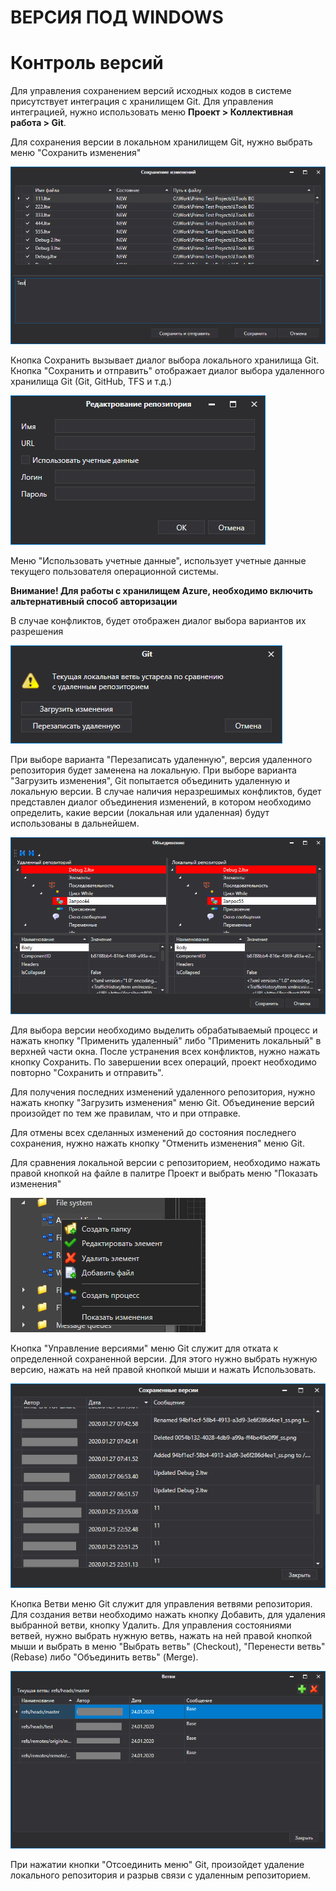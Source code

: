 # ВЕРСИЯ ПОД WINDOWS

# Контроль версий

Для управления сохранением версий исходных кодов в системе присутствует интеграция с хранилищем Git. Для управления интеграцией, нужно использовать меню **Проект > Коллективная работа > Git**.

Для сохранения версии в локальном хранилищем Git, нужно выбрать меню "Сохранить изменения"

![](../resources/projects/0-187.png)

Кнопка Сохранить вызывает диалог выбора локального хранилища Git. Кнопка "Сохранить и отправить" отображает диалог выбора удаленного хранилища Git (Git, GitHub, TFS и т.д.)

![](../resources/projects/1-142.png)

Меню "Использовать учетные данные", использует учетные данные текущего пользователя операционной системы.

**Внимание! Для работы с хранилищем Azure, необходимо включить альтернативный способ авторизации**

В случае конфликтов, будет отображен диалог выбора вариантов их разрешения

![](../resources/projects/001-13.png)

При выборе варианта "Перезаписать удаленную", версия удаленного репозитория будет заменена на локальную. При выборе варианта "Загрузить изменения", Git попытается объединить удаленную и локальную версии. В случае наличия неразрешимых конфликтов, будет представлен диалог объединения изменений, в котором необходимо определить, какие версии (локальная или удаленная) будут использованы в дальнейшем.

![](../resources/projects/001-3.png)

Для выбора версии необходимо выделить обрабатываемый процесс и нажать кнопку "Применить удаленный" либо "Применить локальный" в верхней части окна. После устранения всех конфликтов, нужно нажать кнопку Сохранить. По завершении всех операций, проект необходимо повторно "Сохранить и отправить".

Для получения последних изменений удаленного репозитория, нужно нажать кнопку "Загрузить изменения" меню Git. Объединение версий произойдет по тем же правилам, что и при отправке.

Для отмены всех сделанных изменений до состояния последнего сохранения, нужно нажать кнопку "Отменить изменения" меню Git.

Для сравнения локальной версии с репозиторием, необходимо нажать правой кнопкой на файле  в палитре Проект и выбрать меню "Показать изменения"

![](../resources/projects/image-12.png)

Кнопка "Управление версиями" меню Git служит для отката к определенной сохраненной версии. Для этого нужно выбрать нужную версию, нажать на ней правой кнопкой мыши и нажать Использовать.

![](../resources/projects/001-20.png)

Кнопка Ветви меню Git служит для управления ветвями репозитория. Для создания ветви необходимо нажать кнопку Добавить, для удаления выбранной ветви, кнопку Удалить. Для управления состояниями ветвей, нужно выбрать нужную ветвь, нажать на ней правой кнопкой мыши и выбрать в меню "Выбрать ветвь" (Checkout), "Перенести ветвь" (Rebase) либо "Объединить ветвь" (Merge).

![](../resources/projects/001-7.png)

При нажатии кнопки "Отсоединить меню" Git, произойдет удаление локального репозитория и разрыв связи с удаленным репозиторием.
